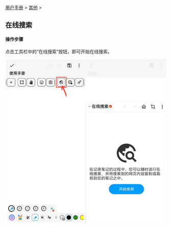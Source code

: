 [用户手册](/dragonnest/drawnote/manual) > [其他](/dragonnest/drawnote/manual/other) >

在线搜索
---

#### 操作步骤
点击工具栏中的“在线搜索”按钮，即可开始在线搜索。

![](imgs/online_search.png)